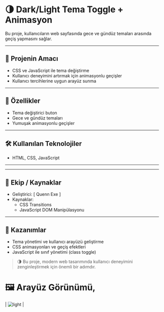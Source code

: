 # 🌗 Dark/Light Tema Toggle + Animasyon

Bu proje, kullanıcıların web sayfasında gece ve gündüz temaları arasında geçiş yapmasını sağlar.

---

## 🎯 Projenin Amacı

- CSS ve JavaScript ile tema değiştirme
- Kullanıcı deneyimini artırmak için animasyonlu geçişler
- Kullanıcı tercihlerine uygun arayüz sunma

---

## 🚀 Özellikler

- Tema değiştirici buton
- Gece ve gündüz temaları
- Yumuşak animasyonlu geçişler

---

## 🛠️ Kullanılan Teknolojiler

- HTML, CSS, JavaScript

---

---

## 👥 Ekip / Kaynaklar

- Geliştirici: [ Quenn Exe ]
- Kaynaklar:
  - CSS Transitions
  - JavaScript DOM Manipülasyonu

---

## 📌 Kazanımlar

- Tema yönetimi ve kullanıcı arayüzü geliştirme
- CSS animasyonları ve geçiş efektleri
- JavaScript ile sınıf yönetimi (class toggle)

> 🌗 Bu proje, modern web tasarımında kullanıcı deneyimini zenginleştirmek için önemli bir adımdır.

# 🖼️ Arayüz Görünümü,

| ![light](docs/ss.png) |